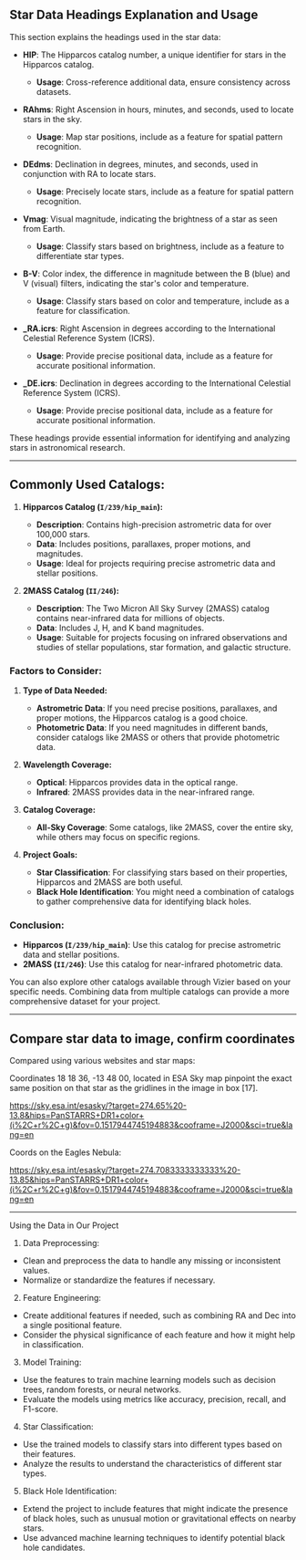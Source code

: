 ## Star Data Headings Explanation and Usage

This section explains the headings used in the star data:

- **HIP**: The Hipparcos catalog number, a unique identifier for stars in the Hipparcos catalog.
  - **Usage**: Cross-reference additional data, ensure consistency across datasets.

- **RAhms**: Right Ascension in hours, minutes, and seconds, used to locate stars in the sky.
  - **Usage**: Map star positions, include as a feature for spatial pattern recognition.

- **DEdms**: Declination in degrees, minutes, and seconds, used in conjunction with RA to locate stars.
  - **Usage**: Precisely locate stars, include as a feature for spatial pattern recognition.

- **Vmag**: Visual magnitude, indicating the brightness of a star as seen from Earth.
  - **Usage**: Classify stars based on brightness, include as a feature to differentiate star types.

- **B-V**: Color index, the difference in magnitude between the B (blue) and V (visual) filters, indicating the star's color and temperature.
  - **Usage**: Classify stars based on color and temperature, include as a feature for classification.

- **_RA.icrs**: Right Ascension in degrees according to the International Celestial Reference System (ICRS).
  - **Usage**: Provide precise positional data, include as a feature for accurate positional information.

- **_DE.icrs**: Declination in degrees according to the International Celestial Reference System (ICRS).
  - **Usage**: Provide precise positional data, include as a feature for accurate positional information.

These headings provide essential information for identifying and analyzing stars in astronomical research.

---

##  Commonly Used Catalogs:

1. **Hipparcos Catalog (`I/239/hip_main`):**
   - **Description**: Contains high-precision astrometric data for over 100,000 stars.
   - **Data**: Includes positions, parallaxes, proper motions, and magnitudes.
   - **Usage**: Ideal for projects requiring precise astrometric data and stellar positions.

2. **2MASS Catalog (`II/246`):**
   - **Description**: The Two Micron All Sky Survey (2MASS) catalog contains near-infrared data for millions of objects.
   - **Data**: Includes J, H, and K band magnitudes.
   - **Usage**: Suitable for projects focusing on infrared observations and studies of stellar populations, star formation, and galactic structure.

### Factors to Consider:

1. **Type of Data Needed:**
   - **Astrometric Data**: If you need precise positions, parallaxes, and proper motions, the Hipparcos catalog is a good choice.
   - **Photometric Data**: If you need magnitudes in different bands, consider catalogs like 2MASS or others that provide photometric data.

2. **Wavelength Coverage:**
   - **Optical**: Hipparcos provides data in the optical range.
   - **Infrared**: 2MASS provides data in the near-infrared range.

3. **Catalog Coverage:**
   - **All-Sky Coverage**: Some catalogs, like 2MASS, cover the entire sky, while others may focus on specific regions.

4. **Project Goals:**
   - **Star Classification**: For classifying stars based on their properties, Hipparcos and 2MASS are both useful.
   - **Black Hole Identification**: You might need a combination of catalogs to gather comprehensive data for identifying black holes.

### Conclusion:
- **Hipparcos (`I/239/hip_main`)**: Use this catalog for precise astrometric data and stellar positions.
- **2MASS (`II/246`)**: Use this catalog for near-infrared photometric data.

You can also explore other catalogs available through Vizier based on your specific needs. Combining data from multiple catalogs can provide a more comprehensive dataset for your project.


---


## Compare star data to image, confirm coordinates
Compared using various websites and star maps:

Coordinates 18 18 36, -13 48 00, located in ESA Sky map pinpoint the exact same position on that star as the gridlines in the image in box [17].

https://sky.esa.int/esasky/?target=274.65%20-13.8&hips=PanSTARRS+DR1+color+(i%2C+r%2C+g)&fov=0.1517944745194883&cooframe=J2000&sci=true&lang=en


Coords on the Eagles Nebula:

https://sky.esa.int/esasky/?target=274.7083333333333%20-13.85&hips=PanSTARRS+DR1+color+(i%2C+r%2C+g)&fov=0.1517944745194883&cooframe=J2000&sci=true&lang=en



--- 
Using the Data in Our Project
1. Data Preprocessing:

- Clean and preprocess the data to handle any missing or inconsistent values.
- Normalize or standardize the features if necessary.

2. Feature Engineering:

- Create additional features if needed, such as combining RA and Dec into a single positional feature.
- Consider the physical significance of each feature and how it might help in classification.

3. Model Training:

- Use the features to train machine learning models such as decision trees, random forests, or neural networks.
- Evaluate the models using metrics like accuracy, precision, recall, and F1-score.

4. Star Classification:

- Use the trained models to classify stars into different types based on their features.
- Analyze the results to understand the characteristics of different star types.

5. Black Hole Identification:

- Extend the project to include features that might indicate the presence of black holes, such as unusual motion or gravitational effects on nearby stars.
- Use advanced machine learning techniques to identify potential black hole candidates.